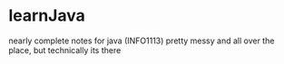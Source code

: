 # learnJava
nearly complete notes for java (INFO1113)
pretty messy and all over the place, but technically its there
